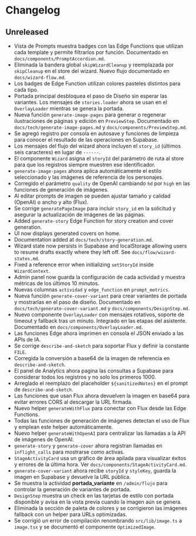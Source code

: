 # Changelog

## Unreleased
- Vista de Prompts muestra badges con las Edge Functions que utilizan cada template y permite filtrarlos por función. Documentado en `docs/components/PromptAccordion.md`.
- Eliminada la bandera global `skipWizardCleanup` y reemplazada por `skipCleanup` en el store del wizard. Nuevo flujo documentado en `docs/wizard-flow.md`.
- Los badges de Edge Function utilizan colores pasteles distintos para cada tipo.
- Portada principal desbloquea el paso de Diseño sin esperar las variantes. Los mensajes de `stories.loader` ahora se usan en el `OverlayLoader` mientras se genera la portada.
- Nueva función `generate-image-pages` para generar o regenerar ilustraciones de páginas y edición en `PreviewStep`. Documentado en `docs/tech/generate-image-pages.md` y `docs/components/PreviewStep.md`.
- Se agregó registro por consola en autosave y funciones de limpieza para conocer el resultado de las operaciones en Supabase.
- Los mensajes del flujo del wizard ahora incluyen el `story_id` (últimos seis caracteres) en lugar de `------`.
- El componente `Wizard` asigna el `storyId` del parámetro de ruta al store para que los registros siempre muestren ese identificador.
- `generate-image-pages` ahora aplica automáticamente el estilo seleccionado y las imágenes de referencia de los personajes.
- Corregido el parámetro `quality` de OpenAI cambiando `hd` por `high` en las funciones de generación de imágenes.
- Al editar prompts de imagen se pueden ajustar tamaño y calidad (OpenAI) o ancho y alto (Flux).
- Se corrige `generatePageImage` para incluir `story_id` en la solicitud y asegurar la actualización de imágenes de las páginas.
- Added `generate-story` Edge Function for story creation and cover generation.
- UI now displays generated covers on home.
- Documentation added at `docs/tech/story-generation.md`.
- Wizard state now persists in Supabase and localStorage allowing users to resume drafts exactly where they left off. See `docs/flow/wizard-states.md`.
- Fixed a reference error when initializing `setStoryId` inside `WizardContext`.
- Admin panel now guarda la configuración de cada actividad y muestra métricas de los últimos 10 minutos.
- Nuevas columnas `actividad` y `edge_function` en `prompt_metrics`.
- Nueva función `generate-cover-variant` para crear variantes de portada y mostrarlas en el paso de diseño. Documentado en `docs/tech/generate-cover-variant.md` y `docs/components/DesignStep.md`.
- Nuevo componente `OverlayLoader` con mensajes rotativos, soporte de timeout y fallback tras un minuto. Integrado en las etapas del asistente. Documentado en `docs/components/OverlayLoader.md`.
- Las funciones Edge ahora imprimen en consola el JSON enviado a las APIs de IA.
- Se corrige `describe-and-sketch` para soportar Flux y definir la constante `FILE`.
- Corregida la conversión a base64 de la imagen de referencia en `describe-and-sketch`.
- El panel de Analytics ahora pagina las consultas a Supabase para considerar todos los registros y no solo los primeros 1000.
- Arreglado el reemplazo del placeholder `${sanitizedNotes}` en el prompt de `describe-and-sketch`.
- Las funciones que usan Flux ahora devuelven la imagen en base64 para evitar errores CORS al descargar la URL firmada.
- Nuevo helper `generateWithFlux` para conectar con Flux desde las Edge Functions.
- Todas las funciones de generación de imágenes detectan el uso de Flux y emplean este helper automáticamente.
- Nuevo helper `generateWithOpenAI` para centralizar las llamadas a la API de imágenes de OpenAI.
- `generate-story` y `generate-cover` ahora registran llamadas en `inflight_calls` para mostrarse como activas.
- `StageActivityCard` usa un gráfico de área apilada para visualizar éxitos y errores de la última hora. Ver `docs/components/StageActivityCard.md`.
- `generate-cover-variant` ahora recibe `storyId` y `styleKey`, guarda la imagen en Supabase y devuelve la URL pública.
- Se muestra la actividad **portada_variante** en `/admin/flujo` para controlar la generación de variantes de portada.
- `DesignStep` muestra un check en las tarjetas de estilo con portada disponible y avisa en la vista previa cuando la imagen aún se genera.
- Eliminada la sección de paleta de colores y se corrigieron las imágenes fallback con un helper para URLs optimizadas.
- Se corrigió un error de compilación renombrando `src/lib/image.ts` a `image.tsx` y se documentó el componente `OptimizedImage`.

